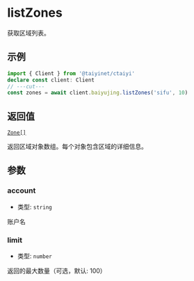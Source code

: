 # listZones

获取区域列表。

## 示例

```ts twoslash
import { Client } from '@taiyinet/ctaiyi'
declare const client: Client
// ---cut---
const zones = await client.baiyujing.listZones('sifu', 10)
```

## 返回值

[`Zone[]`](/reference/types#zone)

返回区域对象数组。每个对象包含区域的详细信息。

## 参数

### account

- 类型: `string`

账户名

### limit

- 类型: `number`

返回的最大数量（可选，默认: 100）
